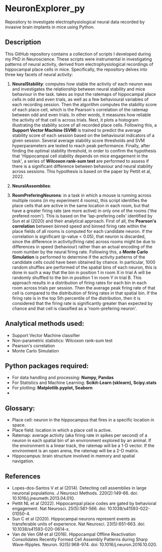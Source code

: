 # NeuronExplorer_py
Repository to investigate electrophysiological neural data recorded by invasive brain implants in mice using Python. 

## Description 
This GitHub repository contains a collection of scripts I developed during my PhD in Neuroscience. These scripts were instrumental in investigating patterns of neural activity, derived from electrophysiological recordings of hippocampal place cells in mice. Specifically, the repository delves into three key facets of neural activity:

1. **NeuralStability**: computes how stable the activity of each neuron was and investigates the relationship between neural stability and mice behaviour in the task. takes as input the ratemaps of hippocampal place cells in odd and even trials, as well as a few behavioural variables of each recording session. Then the algorithm computes the stability score of each place cell, which is the Pearson's correlation of the ratemap between odd and even trials. In other words, it measures how reliable the activity of that cell is across trials. Next, it plots a histogram illustrating the stability score of all recorded place cells. Following this, a **Support Vector Machine (SVM)** is trained to predict the average stability score of each session based on the behavioural indicators of a given session. Several average stability score thresholds and SVM hyperparameters are tested to reach peak performance. Finally, after finding the optimal stability threshold, in order to confirm the hypothesis that 'Hippocampal cell stability depends on mice engagement in the task', a series of **Wilcoxon rank-sum test** are performed to assess if there is a significant difference between behaviour and neural stability across sessions. This hypothesis is based on the paper by Pettit et al, 2022. 

2. **NeuralAssemblies**:
   
3. **RoomPreferingNeurons**: in a task in which a mouse is running across multiple rooms (in my experiment 4 rooms), this script identifies the place cells that are active in the same location in each room, but that have a greater firing rate (are more active) in only one of the rooms ('the prefered room'). This is based on the 'lap-prefering cells' identified by Sun et al (2020) and their analytical approach. First of all, the **Pearson's correlation** between binned speed and binned firing rate within the place fields of all rooms is computed for each candidate neuron. If the correlation is significant (p-value < 0.05), that neuron is discarded, since the difference in activity(firing rate) across rooms might be due to differences in speed (behaviour) rather than an actual encoding of the room number by the neural firing rate. Following this, a **Monte Carlo Simulation** is performed to determine if the activity patterns of the candidate cells could have been obtained by chance. In particular, 1000 random shuffles are performed of the spatial bins of each neuron, this is done in such a way that the bin in position 1 in room X in trial A will be randomly shuffled to the bin in position 1 in room Y in trial B. This approach results in a distribution of firing rates for each bin in each room across trials per session. Then the average peak firing rate of that cell is compared to the distribution of firing rates in that spatial bin. If the firing rate is in the top 5th percentile of the distribution, then it is considered that the firing rate is significantly greater than expected by chance and that cell is classified as a 'room-prefering neuron'. 

## Analytical methods used: 

- Support Vector Machine classifier
- Non-parametric statistics: Wilcoxon rank-sum test
- Pearson's correlation
- Monte Carlo Simulation

## Python packages required: 

- For data handling and processing: **Numpy, Pandas**
- For Statistics and Machine Learning: **Scikit-Learn (sklearn), Scipy.stats**
- For plotting: **Matplotlib.pyplot, Seaborn**
- 
## Glossary: 

- Place cell: neuron in the hippocampus that fires in a specific location in space.
- Place field: location in which a place cell is active. 
- Ratemap: average activity (aka firing rate in spikes per second) of a neuron in each spatial bin of an environment explored by an animal. If the environment is a linear track, the ratemap will be a 1-D vector. If the environment is an open arena, the ratemap will be a 2-D matrix.
- Hippocampus: brain structure involved in memory and spatial navigation. 
  
## References

- Lopes-dos-Santos V et al (2014). Detecting cell assemblies in large neuronal populations. J Neurosci Methods. 220(2):149-66. doi: 10.1016/j.jneumeth.2013.04.010. 
- Pettit NL et al (2022). Hippocampal place codes are gated by behavioral engagement. Nat Neurosci. 25(5):561-566. doi: 10.1038/s41593-022-01050-4.
- Sun C et al (2020). Hippocampal neurons represent events as transferable units of experience. Nat Neurosci. 23(5):651-663. doi: 10.1038/s41593-020-0614-x.
- Van de Ven GM et al (2016). Hippocampal Offline Reactivation Consolidates Recently Formed Cell Assembly Patterns during Sharp Wave-Ripples. Neuron. 92(5):968-974. doi: 10.1016/j.neuron.2016.10.020.

